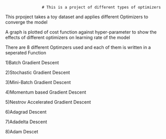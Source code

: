                     # This is a project of different types of optimizers

This prpoject takes a toy dataset and applies different Optimizers to converge the model

A graph is plotted of cost function against hyper-parameter to show the effects of different optimizers on learning rate of the model

There are 8 different Optimzers used and each of them is written in a seperated Function

1)Batch Gradient Descent

2)Stochastic Gradient Descent

3)Mini-Batch Gradient Descent

4)Momentum based Gradient Descent

5)Nestrov Accelerated Gradient Descent

6)Adagrad Descent

7)Adadelta Descent

8)Adam Descet   
